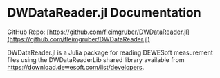 # DWDataReader.jl Documentation

GitHub Repo: [https://github.com/fleimgruber/DWDataReader.jl](https://github.com/fleimgruber/DWDataReader.jl)

DWDataReader.jl is a Julia package for reading DEWESoft measurement files using the DWDataReaderLib shared library available from https://download.dewesoft.com/list/developers.

